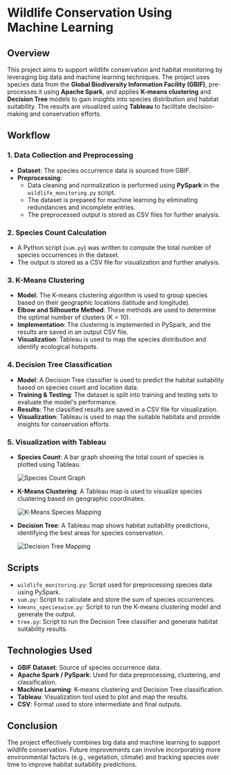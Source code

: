 # Wildlife Conservation Using Machine Learning

## Overview

This project aims to support wildlife conservation and habitat monitoring by leveraging big data and machine learning techniques. The project uses species data from the **Global Biodiversity Information Facility (GBIF)**, pre-processes it using **Apache Spark**, and applies **K-means clustering** and **Decision Tree** models to gain insights into species distribution and habitat suitability. The results are visualized using **Tableau** to facilitate decision-making and conservation efforts.

## Workflow

### 1. Data Collection and Preprocessing
- **Dataset**: The species occurrence data is sourced from GBIF.
- **Preprocessing**: 
  - Data cleaning and normalization is performed using **PySpark** in the `wildlife_monitoring.py` script.
  - The dataset is prepared for machine learning by eliminating redundancies and incomplete entries.
  - The preprocessed output is stored as CSV files for further analysis.

### 2. Species Count Calculation
- A Python script (`sum.py`) was written to compute the total number of species occurrences in the dataset.
- The output is stored as a CSV file for visualization and further analysis.

### 3. K-Means Clustering
- **Model**: The K-means clustering algorithm is used to group species based on their geographic locations (latitude and longitude).
- **Elbow and Silhouette Method**: These methods are used to determine the optimal number of clusters (K = 10).
- **Implementation**: The clustering is implemented in PySpark, and the results are saved in an output CSV file.
- **Visualization**: Tableau is used to map the species distribution and identify ecological hotspots.

### 4. Decision Tree Classification
- **Model**: A Decision Tree classifier is used to predict the habitat suitability based on species count and location data.
- **Training & Testing**: The dataset is split into training and testing sets to evaluate the model's performance.
- **Results**: The classified results are saved in a CSV file for visualization.
- **Visualization**: Tableau is used to map the suitable habitats and provide insights for conservation efforts.

### 5. Visualization with Tableau
- **Species Count**: A bar graph showing the total count of species is plotted using Tableau.

  ![Species Count Graph](path/to/species_count_graph.png)

- **K-Means Clustering**: A Tableau map is used to visualize species clustering based on geographic coordinates.

  ![K-Means Species Mapping](path/to/kmeans_specieswise_mapping.png)

- **Decision Tree**: A Tableau map shows habitat suitability predictions, identifying the best areas for species conservation.

  ![Decision Tree Mapping](path/to/decision_tree_mapping.png)

## Scripts
- `wildlife_monitoring.py`: Script used for preprocessing species data using PySpark.
- `sum.py`: Script to calculate and store the sum of species occurrences.
- `kmeans_specieswise.py`: Script to run the K-means clustering model and generate the output.
- `tree.py`: Script to run the Decision Tree classifier and generate habitat suitability results.

## Technologies Used
- **GBIF Dataset**: Source of species occurrence data.
- **Apache Spark / PySpark**: Used for data preprocessing, clustering, and classification.
- **Machine Learning**: K-means clustering and Decision Tree classification.
- **Tableau**: Visualization tool used to plot and map the results.
- **CSV**: Format used to store intermediate and final outputs.

## Conclusion
The project effectively combines big data and machine learning to support wildlife conservation. Future improvements can involve incorporating more environmental factors (e.g., vegetation, climate) and tracking species over time to improve habitat suitability predictions.
